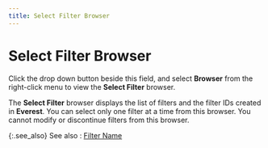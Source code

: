 ```yaml
---
title: Select Filter Browser
---
```


# Select Filter Browser


Click the drop down button beside this field, and select **Browser**  from the right-click menu to view the **Select 
 Filter** browser.


The **Select Filter** browser displays  the list of filters and the filter IDs  created in **Everest**. You can select  only one filter at a time from this browser. You cannot modify or discontinue  filters from this browser.


{:.see_also}
See also
: [Filter  Name]({{site.mv_baseurl}}/finding-vendors/find-vendor-details/filter-name/filter_name_find_vendors_dialog_box_find_vendors_content.html)
